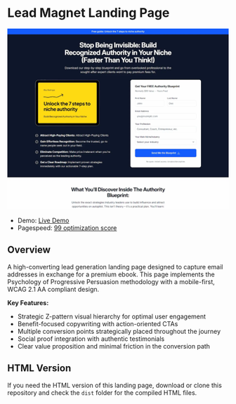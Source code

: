 # Lead Magnet Landing Page

![Lead Magnet Landing Page Screenshot](./screenshot.webp)

- Demo: [Live Demo](https://ebook-lead-magnet.netlify.app/)
- Pagespeed: [99 optimization score](https://pagespeed.web.dev/analysis/https-ebook-lead-magnet-netlify-app/9xauqvjcms?form_factor=mobile)

## Overview

A high-converting lead generation landing page designed to capture email addresses in exchange for a premium ebook. This page implements the Psychology of Progressive Persuasion methodology with a mobile-first, WCAG 2.1 AA compliant design.

**Key Features:**

- Strategic Z-pattern visual hierarchy for optimal user engagement
- Benefit-focused copywriting with action-oriented CTAs
- Multiple conversion points strategically placed throughout the journey
- Social proof integration with authentic testimonials
- Clear value proposition and minimal friction in the conversion path

## HTML Version

If you need the HTML version of this landing page, download or clone this repository and check the `dist` folder for the compiled HTML files.
